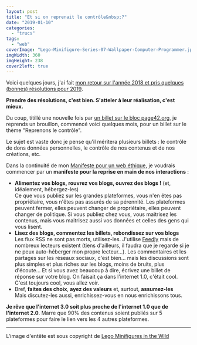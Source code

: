 ```yaml
---
layout: post
title: "Et si on reprenait le contrôle&nbsp;?"
date: "2019-01-10"
categories: 
  - "trucs"
tags:
  - "web"
coverImage: "Lego-Minifigure-Series-07-Wallpaper-Computer-Programmer.jpg"
imgWidth: 360
imgHeight: 238
cover2left: true
---
```


Voici quelques jours, j'ai fait [mon retour sur l'année 2018 et pris quelques (bonnes) résolutions pour 2019](/2019/01/bonne-annee-4/).

**Prendre des résolutions, c'est bien. S'atteler à leur réalisation, c'est mieux.**

Du coup, titillé une nouvelle fois par [un billet sur le bloc page42.org](https://page42.org/y-a-t-il-une-vie-sociale-hors-des-reseaux-sociaux/), je reprends un brouillon, commencé voici quelques mois, pour un billet sur le thème "Reprenons le contrôle".

Le sujet est vaste donc je pense qu'il méritera plusieurs billets : le contrôle de dons données personnelles, le contrôle de nos contenus et de nos créations, etc.

Dans la continuité de mon [Manifeste pour un web éthique](/2018/06/manifeste-pour-un-web-ethique/), je voudrais commencer par un **manifeste pour la reprise en main de nos interactions** :

- **Alimentez vos blogs, rouvrez vos blogs, ouvrez des blogs !** (et, idéalement, hébergez-les)  
    Ce que vous publiez sur les grandes plateformes, vous n'en êtes pas propriétaire, vous n'êtes pas assurés de sa pérennité. Les plateformes peuvent fermer, elles peuvent changer de propriétaire, elles peuvent changer de politique. Si vous publiez chez vous, vous maitrisez les contenus, mais vous maitrisez aussi vos données et celles des gens qui vous lisent.
- **Lisez des blogs, commentez les billets, rebondissez sur vos blogs**  
    Les flux RSS ne sont pas morts, utilisez-les. J'utilise [Feedly](https://feedly.com) mais de nombreux lecteurs existent (tiens d'ailleurs, il faudra que je regarde si je ne peux auto-héberger mon propre lecteur...). Les commentaires et les partages sur les réseaux sociaux, c'est bien... mais les discussions sont plus simples et plus riches sur les blogs, moins de bruits, plus d'écoute... Et si vous avez beaucoup à dire, écrivez une billet de réponse sur votre blog. On faisait ça dans l'internet 1.0, c'était cool. C'est toujours cool, vous allez voir.
- Bref, **faites des choix**, **ayez des valeurs** et, surtout, **assumez-les**  
    Mais discutez-les aussi, enrichissez-vous en nous enrichissons tous.

**Je rêve que l'internet 3.0 soit plus proche de l'internet 1.0 que de l'internet 2.0**. Marre que 90% des contenus soient publiés sur 5 plateformes pour faire le lien vers les 4 autres plateformes.

* * *

L'image d'entête est sous copyright de [Lego Minifigures in the Wild](https://legominifiguresinthewild.blogspot.com/2014/03/Lego-Minifigure-Series-7-Computer-Programmer-Wallpaper.html)
